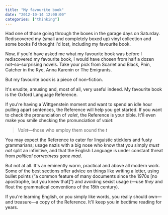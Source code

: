 ```yaml
---
title: "My favourite book"
date: "2012-10-14 12:00:00"
categories: ["thinking"]
---
```



Had one of those going through the boxes in the garage days on Saturday. Rediscovered my (small and completely boxed up) vinyl collection and some books I'd thought I'd lost, including my favourite book.

Now, if you'd have asked me what my favourite book was before I rediscovered my favourite book, I would have chosen from half a dozen not–so–surprising novels. Take your pick from Scarlet and Black, Pnin, Catcher in the Rye, Anna Karenin or The Emigrants.

But my favourite book is a piece of non–fiction.

It's erudite, amusing and, most of all, very useful indeed. My favourite book is the Oxford Language Reference.

If you're having a Wittgenstein moment and want to spend an idle hour pulling apart sentences, the Reference will help you get started. If you want to check the pronunciation of _valet_, the Reference is your bible. It'll even make you smile checking the pronunciation of _valet_:


> _Valet_—those who employ them sound the _t_


You may expect the Reference to cater for linguistic sticklers and fusty grammarians; usage nazis with a big nose who know that you simply _must not_ split an infinitive, and that the English Language is under constant threat from _political correctness gone mad_.

But not at all. It's an eminently warm, practical and above all modern work. Some of the best sections offer advice on things like writing a letter, using bullet points (“a common feature of many documents since the 1970s [no apostrophe, but you knew that]”) and avoiding sexist usage (—use _they_ and flout the grammatical conventions of the 18th century).

If you're learning English, or you simply like words, you really should own—and treasure—a copy of the Reference. It'll keep you in bedtime reading for years.
